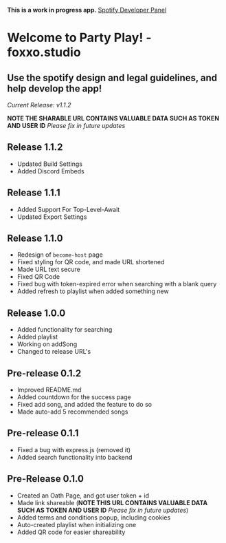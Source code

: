**This is a work in progress app.**
[Spotify Developer Panel](https://developer.spotify.com)

# Welcome to Party Play! - foxxo.studio

## Use the spotify design and legal guidelines, and help develop the app!

_Current Release: v1.1.2_

**NOTE THE SHARABLE URL CONTAINS VALUABLE DATA SUCH AS TOKEN AND USER ID** _Please fix in future updates_

## Release 1.1.2
 - Updated Build Settings
 - Added Discord Embeds

## Release 1.1.1

- Added Support For Top-Level-Await
- Updated Export Settings

## Release 1.1.0

- Redesign of `become-host` page
- Fixed styling for QR code, and made URL shortened
- Made URL text secure
- Fixed QR Code
- Fixed bug with token-expired error when searching with a blank query
- Added refresh to playlist when added something new

## Release 1.0.0

- Added functionality for searching
- Added playlist
- Working on addSong
- Changed to release URL's

## Pre-release 0.1.2

- Improved README.md
- Added countdown for the success page
- Fixed add song, and added the feature to do so
- Made auto-add 5 recommended songs

## Pre-release 0.1.1

- Fixed a bug with express.js (removed it)
- Added search functionality into backend

## Pre-Release 0.1.0

- Created an Oath Page, and got user token + id
- Made link shareable (**NOTE THIS URL CONTAINS VALUABLE DATA SUCH AS TOKEN AND USER ID** _Please fix in future updates_)
- Added terms and conditions popup, including cookies
- Auto-created playlist when initializing one
- Added QR code for easier shareability
